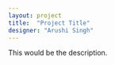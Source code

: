 ```yaml
---
layout: project
title:  "Project Title"
designer: "Arushi Singh"
---
```


This would be the description.
